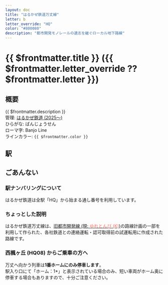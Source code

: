 ```yaml
---
layout: doc
title: "はるかぜ鉄道万丈線"
letter: b
letter_override: "HQ"
color: "#800080"
description: "都市開発モノレールの遺志を継ぐローカル地下路線"
---
```


# {{ $frontmatter.title }} ({{ $frontmatter.letter_override ?? $frontmatter.letter }})

## 概要
{{ $frontmatter.description }}  
管理: [はるかぜ鉄道 (2025～)](/company/houbutuHG/harukaze/index.md)  
ひらがな: ばんじょうせん  
ローマ字: Banjo Line  
ラインカラー: <span :style="{backgroundColor: $frontmatter.color, display: 'inline-block', width: '0.75em', height: '0.75em', border: `1px solid #800080`, marginRight: '0.25em'}" />`{{ $frontmatter.color }}`  

## 駅
<Stations />
<!-- 駅一覧は自動で取得して表示します -->


<!-- 他に書きたい情報がある場合自由に追加してください -->
## ごあんない
### 駅ナンバリングについて
はるかぜ鉄道は全駅「HQ」から始まる通し番号を利用しています。  
### ちょっとした説明
はるかぜ鉄道万丈線は、[旧都市開発線 (現: <span style="color: #FF6F61">ゆれとんび (K)</span>)](/company/houbutuHG/yuretubame/line/yuretombi.md)の路線計画の一部を利用して作られた、各社鉄道との連絡運転・認可取得前の試運転用に作成された路線です。  

### 西楓ヶ丘 (HQ08) からご乗車の方へ
万丈へ向かう列車は**1番ホームにのみ停車します**。  
駅入り口にて「ホーム：1*」と表示されている場合のみ、短い車両がホーム奥に停車する場合もありますので、十分ご注意ください。